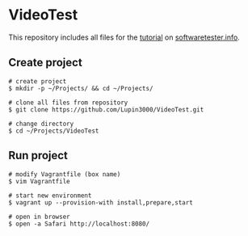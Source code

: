 # VideoTest

This repository includes all files for the [tutorial](http://softwaretester.info/create-a-simple-video-test-environment/) on [softwaretester.info](https://softwaretester.info).

## Create project

```shell
# create project
$ mkdir -p ~/Projects/ && cd ~/Projects/

# clone all files from repository
$ git clone https://github.com/Lupin3000/VideoTest.git

# change directory
$ cd ~/Projects/VideoTest
```

## Run project

```shell
# modify Vagrantfile (box name)
$ vim Vagrantfile

# start new environment
$ vagrant up --provision-with install,prepare,start

# open in browser
$ open -a Safari http://localhost:8080/
```
